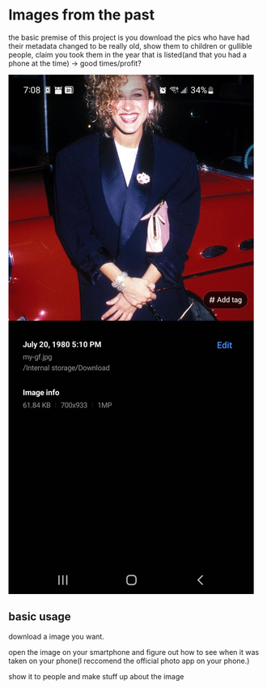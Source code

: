 # Images from the past


the basic premise of this project is you download the pics who have had their metadata changed to be really old, show them to children or gullible people, claim you took them in the year that is listed(and that you had a phone at the time) -> good times/profit? 


![example](./Readme_img/Screenshot_20231126-190845_Gallery.jpg)


## basic usage 

download a image you want. 

open the image on your smartphone and figure out how to see when it was taken on your phone(I reccomend the official photo app on your phone.) 

show it to people and make stuff up about the image 

